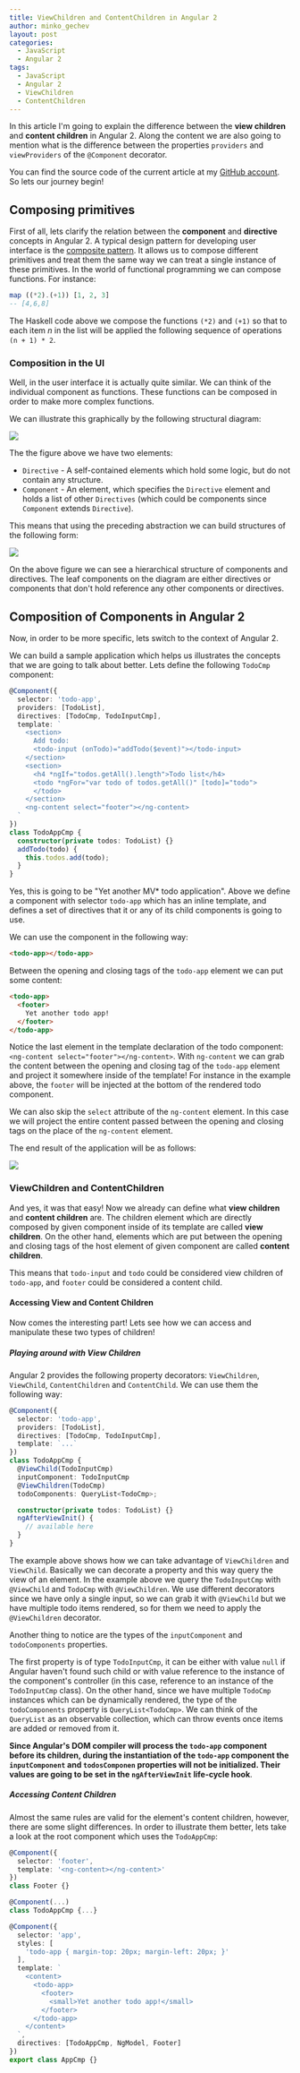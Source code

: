 ```yaml
---
title: ViewChildren and ContentChildren in Angular 2
author: minko_gechev
layout: post
categories:
  - JavaScript
  - Angular 2
tags:
  - JavaScript
  - Angular 2
  - ViewChildren
  - ContentChildren
---
```


In this article I'm going to explain the difference between the **view children** and **content children** in Angular 2. Along the content we are also going to mention what is the difference between the properties `providers` and `viewProviders` of the `@Component` decorator.

You can find the source code of the current article at my [GitHub account](). So lets our journey begin!

## Composing primitives

First of all, lets clarify the relation between the **component** and **directive** concepts in Angular 2. A typical design pattern for developing user interface is the [composite pattern](https://en.wikipedia.org/wiki/Composite_pattern). It allows us to compose different primitives and treat them the same way we can treat a single instance of these primitives. In the world of functional programming we can compose functions. For instance:

```haskell
map ((*2).(+1)) [1, 2, 3]
-- [4,6,8]
```
The Haskell code above we compose the functions `(*2)` and `(+1)` so that to each item *n* in the list will be applied the following sequence of operations `(n + 1) * 2`.

### Composition in the UI

Well, in the user interface it is actually quite similar. We can think of the individual component as functions. These functions can be composed in order to make more complex functions.

We can illustrate this graphically by the following structural diagram:

![]("../images/component-directive-angular2.png")

The the figure above we have two elements:

- `Directive` - A self-contained elements which hold some logic, but do not contain any structure.
- `Component` - An element, which specifies the `Directive` element and holds a list of other `Directives` (which could be components since `Component` extends `Directive`).

This means that using the preceding abstraction we can build structures of the following form:

![]("../images/component-tree-angular2.png")

On the above figure we can see a hierarchical structure of components and directives. The leaf components on the diagram are either directives or components that don't hold reference any other components or directives.

## Composition of Components in Angular 2

Now, in order to be more specific, lets switch to the context of Angular 2.

We can build a sample application which helps us illustrates the concepts that we are going to talk about better. Lets define the following `TodoCmp` component:

```ts
@Component({
  selector: 'todo-app',
  providers: [TodoList],
  directives: [TodoCmp, TodoInputCmp],
  template: `
    <section>
      Add todo:
      <todo-input (onTodo)="addTodo($event)"></todo-input>
    </section>
    <section>
      <h4 *ngIf="todos.getAll().length">Todo list</h4>
      <todo *ngFor="var todo of todos.getAll()" [todo]="todo">
      </todo>
    </section>
    <ng-content select="footer"></ng-content>
  `
})
class TodoAppCmp {
  constructor(private todos: TodoList) {}
  addTodo(todo) {
    this.todos.add(todo);
  }
}
```

Yes, this is going to be "Yet another MV* todo application". Above we define a component with selector `todo-app` which has an inline template, and defines a set of directives that it or any of its child components is going to use.

We can use the component in the following way:

```html
<todo-app></todo-app>
```

Between the opening and closing tags of the `todo-app` element we can put some content:

```html
<todo-app>
  <footer>
    Yet another todo app!
  </footer>
</todo-app>
```

Notice the last element in the template declaration of the todo component: `<ng-content select="footer"></ng-content>`.
With `ng-content` we can grab the content between the opening and closing tag of the `todo-app` element and project it somewhere inside of the template! For instance in the example above, the `footer` will be injected at the bottom of the rendered todo component.

We can also skip the `select` attribute of the `ng-content` element. In this case we will project the entire content passed between the opening and closing tags on the place of the `ng-content` element.

The end result of the application will be as follows:

![]("../images/todo-app-sample.gif")

### ViewChildren and ContentChildren

And yes, it was that easy! Now we already can define what **view children** and **content children** are. The children element which are directly composed by given component inside of its template are called **view children**. On the other hand, elements which are put between the opening and closing tags of the host element of given component are called **content children**.

This means that `todo-input` and `todo` could be considered view children of `todo-app`, and `footer` could be considered a content child.

#### Accessing View and Content Children

Now comes the interesting part! Lets see how we can access and manipulate these two types of children!

##### Playing around with View Children

Angular 2 provides the following property decorators: `ViewChildren`, `ViewChild`, `ContentChildren` and `ContentChild`. We can use them the following way:

```ts
@Component({
  selector: 'todo-app',
  providers: [TodoList],
  directives: [TodoCmp, TodoInputCmp],
  template: `...`
})
class TodoAppCmp {
  @ViewChild(TodoInputCmp)
  inputComponent: TodoInputCmp
  @ViewChildren(TodoCmp)
  todoComponents: QueryList<TodoCmp>;

  constructor(private todos: TodoList) {}
  ngAfterViewInit() {
    // available here
  }
}
```

The example above shows how we can take advantage of `ViewChildren` and `ViewChild`. Basically we can decorate a property and this way query the view of an element. In the example above we query the `TodoInputCmp` with `@ViewChild` and `TodoCmp` with `@ViewChildren`. We use different decorators since we have only a single input, so we can grab it with `@ViewChild` but we have multiple todo items rendered, so for them we need to apply the `@ViewChildren` decorator.

Another thing to notice are the types of the `inputComponent` and `todoComponents` properties.

The first property is of type `TodoInputCmp`, it can be either with value `null` if Angular haven't found such child or with value reference to the instance of the component's controller (in this case, reference to an instance of the `TodoInputCmp` class). On the other hand, since we have multiple `TodoCmp` instances which can be dynamically rendered, the type of the `todoComponents` property is `QueryList<TodoCmp>`. We can think of the `QueryList` as an observable collection, which can throw events once items are added or removed from it.

**Since Angular's DOM compiler will process the `todo-app` component before its children, during the instantiation of the `todo-app` component the `inputComponent` and `todosComponen` properties will not be initialized. Their values are going to be set in the `ngAfterViewInit` life-cycle hook**.

##### Accessing Content Children

Almost the same rules are valid for the element's content children, however, there are some slight differences. In order to illustrate them better, lets take a look at the root component which uses the `TodoAppCmp`:

```ts
@Component({
  selector: 'footer',
  template: '<ng-content></ng-content>'
})
class Footer {}

@Component(...)
class TodoAppCmp {...}

@Component({
  selector: 'app',
  styles: [
    'todo-app { margin-top: 20px; margin-left: 20px; }'
  ],
  template: `
    <content>
      <todo-app>
        <footer>
          <small>Yet another todo app!</small>
        </footer>
      </todo-app>
    </content>
  `,
  directives: [TodoAppCmp, NgModel, Footer]
})
export class AppCmp {}
```

